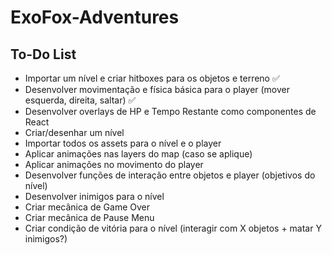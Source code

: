 # ExoFox-Adventures

## To-Do List

- Importar um nível e criar hitboxes para os objetos e terreno ✅
- Desenvolver movimentação e física básica para o player (mover esquerda, direita, saltar) ✅
- Desenvolver overlays de HP e Tempo Restante como componentes de React
- Criar/desenhar um nível
- Importar todos os assets para o nível e o player
- Aplicar animações nas layers do map (caso se aplique)
- Aplicar animações no movimento do player
- Desenvolver funções de interação entre objetos e player (objetivos do nível)
- Desenvolver inimigos para o nível
- Criar mecânica de Game Over
- Criar mecânica de Pause Menu
- Criar condição de vitória para o nível (interagir com X objetos + matar Y inimigos?)
